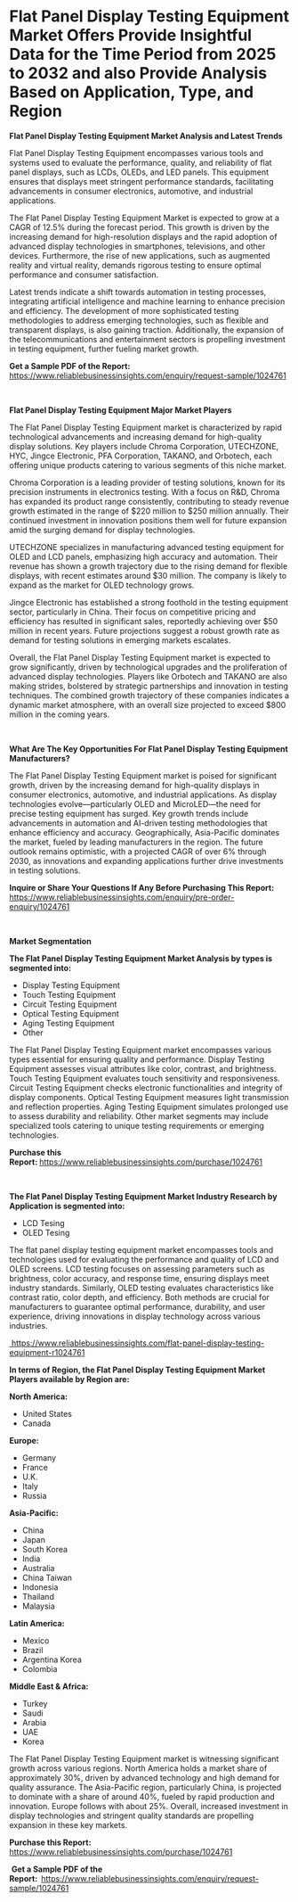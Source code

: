 <p><h1>Flat Panel Display Testing Equipment Market Offers Provide Insightful Data for the Time Period from 2025 to 2032 and also Provide Analysis Based on Application, Type, and Region</h1></p><p><strong>Flat Panel Display Testing Equipment Market Analysis and Latest Trends</strong></p>
<p><p>Flat Panel Display Testing Equipment encompasses various tools and systems used to evaluate the performance, quality, and reliability of flat panel displays, such as LCDs, OLEDs, and LED panels. This equipment ensures that displays meet stringent performance standards, facilitating advancements in consumer electronics, automotive, and industrial applications.</p><p>The Flat Panel Display Testing Equipment Market is expected to grow at a CAGR of 12.5% during the forecast period. This growth is driven by the increasing demand for high-resolution displays and the rapid adoption of advanced display technologies in smartphones, televisions, and other devices. Furthermore, the rise of new applications, such as augmented reality and virtual reality, demands rigorous testing to ensure optimal performance and consumer satisfaction.</p><p>Latest trends indicate a shift towards automation in testing processes, integrating artificial intelligence and machine learning to enhance precision and efficiency. The development of more sophisticated testing methodologies to address emerging technologies, such as flexible and transparent displays, is also gaining traction. Additionally, the expansion of the telecommunications and entertainment sectors is propelling investment in testing equipment, further fueling market growth.</p></p>
<p><strong>Get a Sample PDF of the Report:&nbsp;</strong> <a href="https://www.reliablebusinessinsights.com/enquiry/request-sample/1024761?utm_campaign=2803&utm_medium=2&utm_source=Github&utm_content=ia&utm_term=18042025&utm_id=flat-panel-display-testing-equipment">https://www.reliablebusinessinsights.com/enquiry/request-sample/1024761</a></p>
<p>&nbsp;</p>
<p><strong>Flat Panel Display Testing Equipment Major Market Players</strong></p>
<p><p>The Flat Panel Display Testing Equipment market is characterized by rapid technological advancements and increasing demand for high-quality display solutions. Key players include Chroma Corporation, UTECHZONE, HYC, Jingce Electronic, PFA Corporation, TAKANO, and Orbotech, each offering unique products catering to various segments of this niche market.</p><p>Chroma Corporation is a leading provider of testing solutions, known for its precision instruments in electronics testing. With a focus on R&D, Chroma has expanded its product range consistently, contributing to steady revenue growth estimated in the range of $220 million to $250 million annually. Their continued investment in innovation positions them well for future expansion amid the surging demand for display technologies.</p><p>UTECHZONE specializes in manufacturing advanced testing equipment for OLED and LCD panels, emphasizing high accuracy and automation. Their revenue has shown a growth trajectory due to the rising demand for flexible displays, with recent estimates around $30 million. The company is likely to expand as the market for OLED technology grows.</p><p>Jingce Electronic has established a strong foothold in the testing equipment sector, particularly in China. Their focus on competitive pricing and efficiency has resulted in significant sales, reportedly achieving over $50 million in recent years. Future projections suggest a robust growth rate as demand for testing solutions in emerging markets escalates.</p><p>Overall, the Flat Panel Display Testing Equipment market is expected to grow significantly, driven by technological upgrades and the proliferation of advanced display technologies. Players like Orbotech and TAKANO are also making strides, bolstered by strategic partnerships and innovation in testing techniques. The combined growth trajectory of these companies indicates a dynamic market atmosphere, with an overall size projected to exceed $800 million in the coming years.</p></p>
<p>&nbsp;</p>
<p><strong>What Are The Key Opportunities For Flat Panel Display Testing Equipment Manufacturers?</strong></p>
<p><p>The Flat Panel Display Testing Equipment market is poised for significant growth, driven by the increasing demand for high-quality displays in consumer electronics, automotive, and industrial applications. As display technologies evolve—particularly OLED and MicroLED—the need for precise testing equipment has surged. Key growth trends include advancements in automation and AI-driven testing methodologies that enhance efficiency and accuracy. Geographically, Asia-Pacific dominates the market, fueled by leading manufacturers in the region. The future outlook remains optimistic, with a projected CAGR of over 6% through 2030, as innovations and expanding applications further drive investments in testing solutions.</p></p>
<p><strong>Inquire or Share Your Questions If Any Before Purchasing This Report:</strong> <a href="https://www.reliablebusinessinsights.com/enquiry/pre-order-enquiry/1024761?utm_campaign=2803&utm_medium=2&utm_source=Github&utm_content=ia&utm_term=18042025&utm_id=flat-panel-display-testing-equipment">https://www.reliablebusinessinsights.com/enquiry/pre-order-enquiry/1024761</a></p>
<p>&nbsp;</p>
<p><strong>Market Segmentation</strong></p>
<p><strong>The Flat Panel Display Testing Equipment Market Analysis by types is segmented into:</strong></p>
<p><ul><li>Display Testing Equipment</li><li>Touch Testing Equipment</li><li>Circuit Testing Equipment</li><li>Optical Testing Equipment</li><li>Aging Testing Equipment</li><li>Other</li></ul></p>
<p><p>The Flat Panel Display Testing Equipment market encompasses various types essential for ensuring quality and performance. Display Testing Equipment assesses visual attributes like color, contrast, and brightness. Touch Testing Equipment evaluates touch sensitivity and responsiveness. Circuit Testing Equipment checks electronic functionalities and integrity of display components. Optical Testing Equipment measures light transmission and reflection properties. Aging Testing Equipment simulates prolonged use to assess durability and reliability. Other market segments may include specialized tools catering to unique testing requirements or emerging technologies.</p></p>
<p><strong>Purchase this Report:&nbsp;</strong><a href="https://www.reliablebusinessinsights.com/purchase/1024761?utm_campaign=2803&utm_medium=2&utm_source=Github&utm_content=ia&utm_term=18042025&utm_id=flat-panel-display-testing-equipment">https://www.reliablebusinessinsights.com/purchase/1024761</a></p>
<p>&nbsp;</p>
<p><strong>The Flat Panel Display Testing Equipment Market Industry Research by Application is segmented into:</strong></p>
<p><ul><li>LCD Tesing</li><li>OLED Tesing</li></ul></p>
<p><p>The flat panel display testing equipment market encompasses tools and technologies used for evaluating the performance and quality of LCD and OLED screens. LCD testing focuses on assessing parameters such as brightness, color accuracy, and response time, ensuring displays meet industry standards. Similarly, OLED testing evaluates characteristics like contrast ratio, color depth, and efficiency. Both methods are crucial for manufacturers to guarantee optimal performance, durability, and user experience, driving innovations in display technology across various industries.</p></p>
<p><a href="https://www.reliablebusinessinsights.com/flat-panel-display-testing-equipment-r1024761?utm_campaign=2803&utm_medium=2&utm_source=Github&utm_content=ia&utm_term=18042025&utm_id=flat-panel-display-testing-equipment">&nbsp;https://www.reliablebusinessinsights.com/flat-panel-display-testing-equipment-r1024761</a></p>
<p><strong>In terms of Region, the Flat Panel Display Testing Equipment Market Players available by Region are:</strong></p>
<p>
    <p> <strong> North America: </strong>
        <ul>
            <li>United States</li>
            <li>Canada</li>
        </ul>
        </p> 
    <p> <strong> Europe: </strong>
        <ul>
            <li>Germany</li>
            <li>France</li>
            <li>U.K.</li>
            <li>Italy</li>
            <li>Russia</li>
        </ul>
        </p> 
    <p> <strong> Asia-Pacific: </strong>
        <ul>
            <li>China</li>
            <li>Japan</li>
            <li>South Korea</li>
            <li>India</li>
            <li>Australia</li>
            <li>China Taiwan</li>
            <li>Indonesia</li>
            <li>Thailand</li>
            <li>Malaysia</li>
        </ul>
        </p> 
    <p> <strong> Latin America: </strong>
        <ul>
            <li>Mexico</li>
            <li>Brazil</li>
            <li>Argentina Korea</li>
            <li>Colombia</li>
        </ul>
        </p> 
    <p> <strong> Middle East & Africa: </strong>
        <ul>
            <li>Turkey</li>
            <li>Saudi</li>
            <li>Arabia</li>
            <li>UAE</li>
            <li>Korea</li>
        </ul>
    </p>
    </p>
<p><p>The Flat Panel Display Testing Equipment market is witnessing significant growth across various regions. North America holds a market share of approximately 30%, driven by advanced technology and high demand for quality assurance. The Asia-Pacific region, particularly China, is projected to dominate with a share of around 40%, fueled by rapid production and innovation. Europe follows with about 25%. Overall, increased investment in display technologies and stringent quality standards are propelling expansion in these key markets.</p></p>
<p><strong>Purchase this Report: </strong><a href="https://www.reliablebusinessinsights.com/purchase/1024761?utm_campaign=2803&utm_medium=2&utm_source=Github&utm_content=ia&utm_term=18042025&utm_id=flat-panel-display-testing-equipment">https://www.reliablebusinessinsights.com/purchase/1024761</a></p>
<p>&nbsp;<strong>Get a Sample PDF of the Report:&nbsp;&nbsp;</strong><a href="https://www.reliablebusinessinsights.com/enquiry/request-sample/1024761?utm_campaign=2803&utm_medium=2&utm_source=Github&utm_content=ia&utm_term=18042025&utm_id=flat-panel-display-testing-equipment">https://www.reliablebusinessinsights.com/enquiry/request-sample/1024761</a></p>
<p><strong></strong></p>
<p><p></p><p></p><p></p></p>